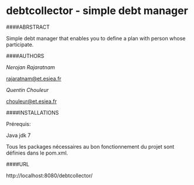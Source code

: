 debtcollector - simple debt manager
============================================================================================================================================

####ABRSTRACT

Simple debt manager that enables you to define a plan with person whose participate.

####AUTHORS

*Nerojan Rajaratnam*

<rajaratnam@et.esiea.fr>

*Quentin Chouleur* 

<chouleur@et.esiea.fr>

####INSTALLATIONS

Prérequis:

Java jdk 7

Tous les packages nécessaires au bon fonctionnement du projet sont définies dans le pom.xml.

####URL

http://localhost:8080/debtcollector/